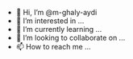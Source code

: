 - 👋 Hi, I’m @m-ghaly-aydi
- 👀 I’m interested in ...
- 🌱 I’m currently learning ...
- 💞️ I’m looking to collaborate on ...
- 📫 How to reach me ...

<!---
m-ghaly-aydi/m-ghaly-aydi is a ✨ special ✨ repository because its `README.md` (this file) appears on your GitHub profile.
You can click the Preview link to take a look at your changes.
--->
